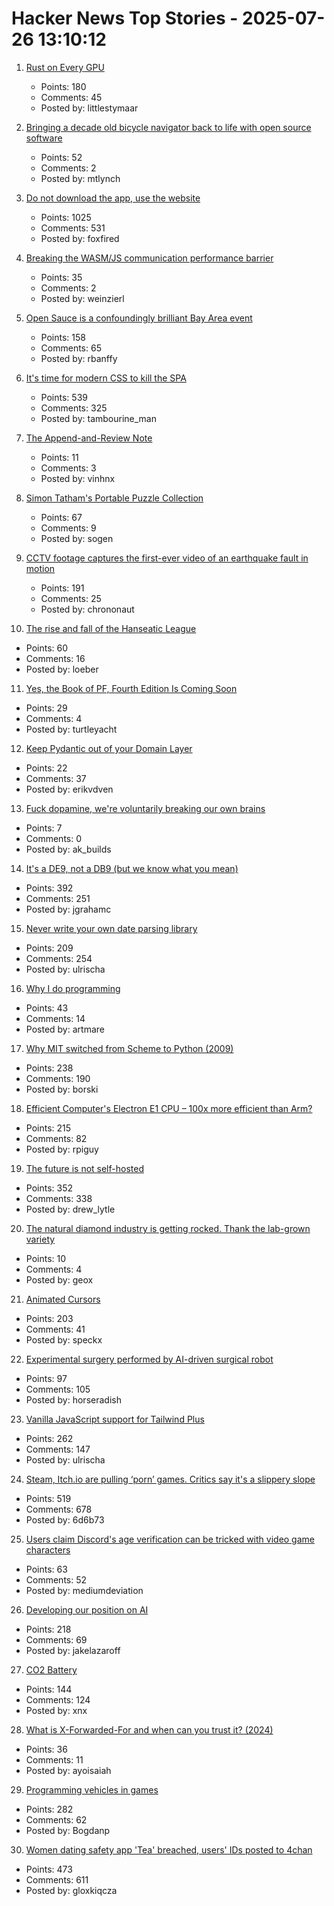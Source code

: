 # Hacker News Top Stories - 2025-07-26 13:10:12

1. [Rust on Every GPU](https://rust-gpu.github.io/blog/2025/07/25/rust-on-every-gpu/)
   - Points: 180
   - Comments: 45
   - Posted by: littlestymaar

2. [Bringing a decade old bicycle navigator back to life with open source software](https://raymii.org/s/blog/Bringing_a_Decade_Old_Bicycle_Navigator_Back_to_Life_with_Open_Source_Software_and_DOOM.html)
   - Points: 52
   - Comments: 2
   - Posted by: mtlynch

3. [Do not download the app, use the website](https://idiallo.com/blog/dont-download-apps)
   - Points: 1025
   - Comments: 531
   - Posted by: foxfired

4. [Breaking the WASM/JS communication performance barrier](https://github.com/ealmloff/sledgehammer_bindgen)
   - Points: 35
   - Comments: 2
   - Posted by: weinzierl

5. [Open Sauce is a confoundingly brilliant Bay Area event](https://www.jeffgeerling.com/blog/2025/open-sauce-confoundingly-brilliant-bay-area-event)
   - Points: 158
   - Comments: 65
   - Posted by: rbanffy

6. [It's time for modern CSS to kill the SPA](https://www.jonoalderson.com/conjecture/its-time-for-modern-css-to-kill-the-spa/)
   - Points: 539
   - Comments: 325
   - Posted by: tambourine_man

7. [The Append-and-Review Note](https://karpathy.bearblog.dev/the-append-and-review-note/)
   - Points: 11
   - Comments: 3
   - Posted by: vinhnx

8. [Simon Tatham's Portable Puzzle Collection](https://www.chiark.greenend.org.uk/~sgtatham/puzzles/)
   - Points: 67
   - Comments: 9
   - Posted by: sogen

9. [CCTV footage captures the first-ever video of an earthquake fault in motion](https://www.smithsonianmag.com/smart-news/cctv-footage-captures-the-first-ever-video-of-an-earthquake-fault-in-motion-shining-a-rare-light-on-seismic-dynamics-180987034/)
   - Points: 191
   - Comments: 25
   - Posted by: chrononaut

10. [The rise and fall of the Hanseatic League](https://worksinprogress.co/issue/the-rise-and-fall-of-the-hanseatic-league/)
   - Points: 60
   - Comments: 16
   - Posted by: loeber

11. [Yes, the Book of PF, Fourth Edition Is Coming Soon](https://bsdly.blogspot.com/2025/07/yes-book-of-pf-4th-edition-is-coming.html)
   - Points: 29
   - Comments: 4
   - Posted by: turtleyacht

12. [Keep Pydantic out of your Domain Layer](https://coderik.nl/posts/keep-pydantic-out-of-your-domain-layer/)
   - Points: 22
   - Comments: 37
   - Posted by: erikvdven

13. [Fuck dopamine, we're voluntarily breaking our own brains](https://anushkakarmakar.substack.com/p/35-fuck-dopamine)
   - Points: 7
   - Comments: 0
   - Posted by: ak_builds

14. [It's a DE9, not a DB9 (but we know what you mean)](https://news.sparkfun.com/14298)
   - Points: 392
   - Comments: 251
   - Posted by: jgrahamc

15. [Never write your own date parsing library](https://www.zachleat.com/web/adventures-in-date-parsing/)
   - Points: 209
   - Comments: 254
   - Posted by: ulrischa

16. [Why I do programming](https://esafev.com/notes/why-i-do-programming/)
   - Points: 43
   - Comments: 14
   - Posted by: artmare

17. [Why MIT switched from Scheme to Python (2009)](https://www.wisdomandwonder.com/link/2110/why-mit-switched-from-scheme-to-python)
   - Points: 238
   - Comments: 190
   - Posted by: borski

18. [Efficient Computer's Electron E1 CPU – 100x more efficient than Arm?](https://morethanmoore.substack.com/p/efficient-computers-electron-e1-cpu)
   - Points: 215
   - Comments: 82
   - Posted by: rpiguy

19. [The future is not self-hosted](https://www.drewlyton.com/story/the-future-is-not-self-hosted/)
   - Points: 352
   - Comments: 338
   - Posted by: drew_lytle

20. [The natural diamond industry is getting rocked. Thank the lab-grown variety](https://www.cbc.ca/news/business/lab-grown-diamonds-1.7592336)
   - Points: 10
   - Comments: 4
   - Posted by: geox

21. [Animated Cursors](https://tattoy.sh/news/animated-cursors/)
   - Points: 203
   - Comments: 41
   - Posted by: speckx

22. [Experimental surgery performed by AI-driven surgical robot](https://arstechnica.com/science/2025/07/experimental-surgery-performed-by-ai-driven-surgical-robot/)
   - Points: 97
   - Comments: 105
   - Posted by: horseradish

23. [Vanilla JavaScript support for Tailwind Plus](https://tailwindcss.com/blog/vanilla-js-support-for-tailwind-plus)
   - Points: 262
   - Comments: 147
   - Posted by: ulrischa

24. [Steam, Itch.io are pulling ‘porn’ games. Critics say it's a slippery slope](https://www.wired.com/story/steam-itchio-are-pulling-porn-games-censorship/)
   - Points: 519
   - Comments: 678
   - Posted by: 6d6b73

25. [Users claim Discord's age verification can be tricked with video game characters](https://www.thepinknews.com/2025/07/25/discord-video-game-characters-age-verification-checks-uk-online-safety-act/)
   - Points: 63
   - Comments: 52
   - Posted by: mediumdeviation

26. [Developing our position on AI](https://www.recurse.com/blog/191-developing-our-position-on-ai)
   - Points: 218
   - Comments: 69
   - Posted by: jakelazaroff

27. [CO2 Battery](https://energydome.com/co2-battery/)
   - Points: 144
   - Comments: 124
   - Posted by: xnx

28. [What is X-Forwarded-For and when can you trust it? (2024)](https://httptoolkit.com/blog/what-is-x-forwarded-for/)
   - Points: 36
   - Comments: 11
   - Posted by: ayoisaiah

29. [Programming vehicles in games](https://wassimulator.com/blog/programming/programming_vehicles_in_games.html)
   - Points: 282
   - Comments: 62
   - Posted by: Bogdanp

30. [Women dating safety app 'Tea' breached, users' IDs posted to 4chan](https://www.404media.co/women-dating-safety-app-tea-breached-users-ids-posted-to-4chan/)
   - Points: 473
   - Comments: 611
   - Posted by: gloxkiqcza

